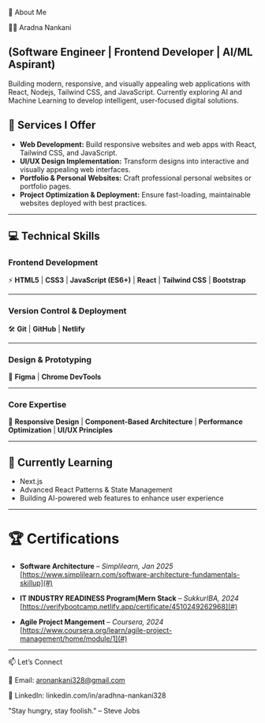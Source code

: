 👤 About Me

👩‍💻 Aradna Nankani

(Software Engineer | Frontend Developer | AI/ML Aspirant)
---
Building modern, responsive, and visually appealing web applications with React, Nodejs, Tailwind CSS, and JavaScript.
Currently exploring AI and Machine Learning to develop intelligent, user-focused digital solutions.

## 🚀 Services I Offer

- **Web Development:** Build responsive websites and web apps with React, Tailwind CSS, and JavaScript.  
- **UI/UX Design Implementation:** Transform designs into interactive and visually appealing web interfaces.  
- **Portfolio & Personal Websites:** Craft professional personal websites or portfolio pages.  
- **Project Optimization & Deployment:** Ensure fast-loading, maintainable websites deployed with best practices.

---

## 💻 **Technical Skills**

### **Frontend Development**

⚡ **HTML5** | **CSS3** | **JavaScript (ES6+)** | **React** | **Tailwind CSS** | **Bootstrap**

---

### **Version Control & Deployment**

🛠 **Git** | **GitHub** | **Netlify**

---

### **Design & Prototyping**

🎨 **Figma** | **Chrome DevTools**

---

### **Core Expertise**

🚀 **Responsive Design** | **Component-Based Architecture** | **Performance Optimization** | **UI/UX Principles**

---




## 🌱 Currently Learning

- Next.js  
- Advanced React Patterns & State Management
- Building AI-powered web features to enhance user experience  
---

 # 🏆 Certifications

* **Software Architecture** – *Simplilearn, Jan 2025*
  [https://www.simplilearn.com/software-architecture-fundamentals-skillup](#)

* **IT INDUSTRY READINESS Program(Mern Stack** – *SukkurIBA, 2024*
  [https://verifybootcamp.netlify.app/certificate/4510249262968](#)

* **Agile Project Mangement** – *Coursera, 2024*
  [https://www.coursera.org/learn/agile-project-management/home/module/1](#)

---

📫 Let’s Connect

📧 Email: aronankani328@gmail.com

💼 LinkedIn: linkedin.com/in/aradhna-nankani328


"Stay hungry, stay foolish." – Steve Jobs



